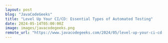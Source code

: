 ```yaml
---
layout: post
blog: "JavaCodeGeeks"
title: "Level Up Your CI/CD: Essential Types of Automated Testing"
date: 2024-05-14T05:00:00Z
image: images/javacodegeeks.png
remote_url: "https://www.javacodegeeks.com/2024/05/level-up-your-ci-cd-essential-types-of-automated-testing.html"
---
```

